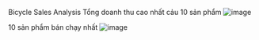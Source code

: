 Bicycle Sales Analysis
Tổng doanh thu cao nhất cảu 10 sản phẩm
![image](https://github.com/user-attachments/assets/141b3ff9-8f0c-4312-a111-6a88980c877c)

10 sản phẩm bán chạy nhất
![image](https://github.com/user-attachments/assets/b748a214-9673-4658-ba8a-8c1ebb242327)

